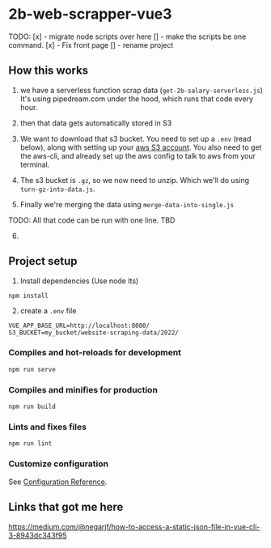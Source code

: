 # 2b-web-scrapper-vue3

TODO: 
[x] - migrate node scripts over here
[] - make the scripts be one command. 
[x] - Fix front page
[] - rename project

## How this works

1. we have a serverless function scrap data (`get-2b-salary-serverless.js`)
It's using pipedream.com under the hood, which runs that code every hour. 

2. then that data gets automatically stored in S3

3. We want to download that s3 bucket.
You need to set up a `.env` (read below), along with setting up your [aws S3 account](https://aws.amazon.com/getting-started/hands-on/backup-to-s3-cli/). You also need to get the aws-cli, and already set up the aws config to talk to aws from your terminal.

4. The s3 bucket is `.gz`, so we now need to unzip. Which we'll do using `turn-gz-into-data.js`.

5. Finally we're merging the data using `merge-data-into-single.js`

TODO: All that code can be run with one line. TBD

6. 

## Project setup

1. Install dependencies (Use node lts)
```
npm install
```

2. create a `.env` file

```
VUE_APP_BASE_URL=http://localhost:8080/
S3_BUCKET=my_bucket/website-scraping-data/2022/
```

### Compiles and hot-reloads for development
```
npm run serve
```

### Compiles and minifies for production
```
npm run build
```

### Lints and fixes files
```
npm run lint
```

### Customize configuration
See [Configuration Reference](https://cli.vuejs.org/config/).


## Links that got me here
https://medium.com/@negarjf/how-to-access-a-static-json-file-in-vue-cli-3-8943dc343f95